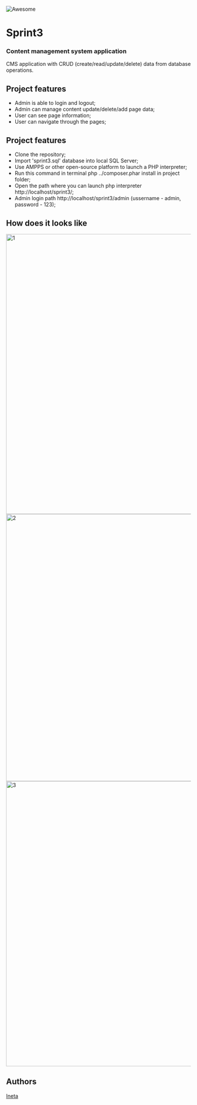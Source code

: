 ![Awesome](https://cdn.rawgit.com/sindresorhus/awesome/d7305f38d29fed78fa85652e3a63e154dd8e8829/media/badge.svg)

# Sprint3
### Content management system application

CMS application with CRUD (create/read/update/delete) data from database operations.

## Project features
- Admin is able to login and logout;
- Admin can manage content update/delete/add page data;
- User can see page information;
- User can navigate through the pages;

## Project features
- Clone the repository;
- Import 'sprint3.sql' database into local SQL Server; 
- Use AMPPS or other open-source platform to launch a PHP interpreter;
- Run this command in terminal php ../composer.phar install in project folder;
- Open the path where you can launch php interpreter http://localhost/sprint3/;
- Admin login path http://localhost/sprint3/admin  (ussername - admin, password - 123);

## How does it looks like

<img width="761" alt="1" src="https://user-images.githubusercontent.com/74532995/114086845-d385ce00-98bb-11eb-9842-8483f67afc79.png">

<img width="726" alt="2" src="https://user-images.githubusercontent.com/74532995/114087077-16e03c80-98bc-11eb-9484-4d5d4a3582b8.png">

<img width="775" alt="3" src="https://user-images.githubusercontent.com/74532995/114088627-e1d4e980-98bd-11eb-9ddd-fe8efbb319c2.png">

## Authors
[Ineta](https://github.com/InetaVei)
